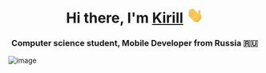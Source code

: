 <h1 align="center">Hi there, I'm <a href="https://www.linkedin.com/in/kingstertime" target="_blank">Kirill</a> 
<img src="https://raw.githubusercontent.com/kingstertime/kingstertime/main/Hi.gif" height="32"/></h1>
<h3 align="center">Computer science student, Mobile Developer from Russia 🇷🇺</h3>

![image](https://www.codewars.com/users/kingstertime/badges/small)
<!--
**kingstertime/kingstertime** is a ✨ _special_ ✨ repository because its `README.md` (this file) appears on your GitHub profile.

Here are some ideas to get you started:

- 🔭 I’m currently working on ...
- 🌱 I’m currently learning ...
- 👯 I’m looking to collaborate on ...
- 🤔 I’m looking for help with ...
- 💬 Ask me about ...
- 📫 How to reach me: ...
- 😄 Pronouns: ...
- ⚡ Fun fact: ...
-->
